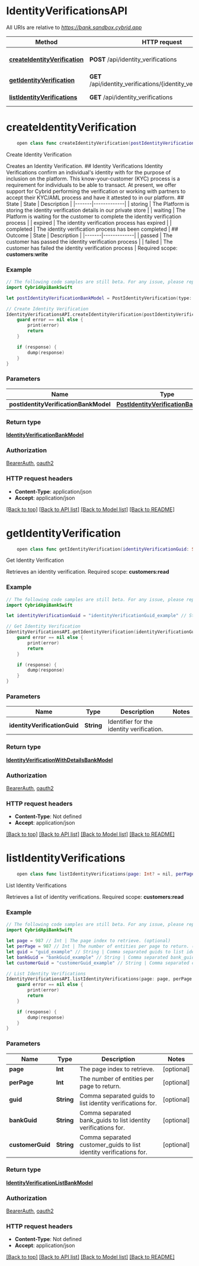 # IdentityVerificationsAPI

All URIs are relative to *https://bank.sandbox.cybrid.app*

Method | HTTP request | Description
------------- | ------------- | -------------
[**createIdentityVerification**](IdentityVerificationsAPI.md#createidentityverification) | **POST** /api/identity_verifications | Create Identity Verification
[**getIdentityVerification**](IdentityVerificationsAPI.md#getidentityverification) | **GET** /api/identity_verifications/{identity_verification_guid} | Get Identity Verification
[**listIdentityVerifications**](IdentityVerificationsAPI.md#listidentityverifications) | **GET** /api/identity_verifications | List Identity Verifications


# **createIdentityVerification**
```swift
    open class func createIdentityVerification(postIdentityVerificationBankModel: PostIdentityVerificationBankModel, completion: @escaping (_ data: IdentityVerificationBankModel?, _ error: Error?) -> Void)
```

Create Identity Verification

Creates an Identity Verification.  ## Identity Verifications  Identity Verifications confirm an individual's identity with for the purpose of inclusion on the platform. This know-your-customer (KYC) process is a requirement for individuals to be able to transact. At present, we offer support for Cybrid performing the verification or working with partners to accept their KYC/AML process and have it attested to in our platform.  ## State  | State | Description | |-------|-------------| | storing | The Platform is storing the identity verification details in our private store | | waiting | The Platform is waiting for the customer to complete the identity verification process | | expired | The identity verification process has expired | | completed | The identity verification process has been completed |  ## Outcome  | State | Description | |-------|-------------| | passed | The customer has passed the identity verification process | | failed | The customer has failed the identity verification process |    Required scope: **customers:write**

### Example
```swift
// The following code samples are still beta. For any issue, please report via http://github.com/OpenAPITools/openapi-generator/issues/new
import CybridApiBankSwift

let postIdentityVerificationBankModel = PostIdentityVerification(type: "type_example", method: "method_example", customerGuid: "customerGuid_example", countryCode: "countryCode_example", name: PostIdentityVerification_name(first: "first_example", middle: "middle_example", last: "last_example"), address: PostIdentityVerification_address(street: "street_example", street2: "street2_example", city: "city_example", subdivision: "subdivision_example", postalCode: "postalCode_example", countryCode: "countryCode_example"), dateOfBirth: Date(), identificationNumbers: [PostIdentificationNumber(type: "type_example", issuingCountryCode: "issuingCountryCode_example", identificationNumber: "identificationNumber_example")], expectedBehaviours: ["expectedBehaviours_example"]) // PostIdentityVerificationBankModel | 

// Create Identity Verification
IdentityVerificationsAPI.createIdentityVerification(postIdentityVerificationBankModel: postIdentityVerificationBankModel) { (response, error) in
    guard error == nil else {
        print(error)
        return
    }

    if (response) {
        dump(response)
    }
}
```

### Parameters

Name | Type | Description  | Notes
------------- | ------------- | ------------- | -------------
 **postIdentityVerificationBankModel** | [**PostIdentityVerificationBankModel**](PostIdentityVerificationBankModel.md) |  | 

### Return type

[**IdentityVerificationBankModel**](IdentityVerificationBankModel.md)

### Authorization

[BearerAuth](../README.md#BearerAuth), [oauth2](../README.md#oauth2)

### HTTP request headers

 - **Content-Type**: application/json
 - **Accept**: application/json

[[Back to top]](#) [[Back to API list]](../README.md#documentation-for-api-endpoints) [[Back to Model list]](../README.md#documentation-for-models) [[Back to README]](../README.md)

# **getIdentityVerification**
```swift
    open class func getIdentityVerification(identityVerificationGuid: String, completion: @escaping (_ data: IdentityVerificationWithDetailsBankModel?, _ error: Error?) -> Void)
```

Get Identity Verification

Retrieves an identity verification.  Required scope: **customers:read**

### Example
```swift
// The following code samples are still beta. For any issue, please report via http://github.com/OpenAPITools/openapi-generator/issues/new
import CybridApiBankSwift

let identityVerificationGuid = "identityVerificationGuid_example" // String | Identifier for the identity verification.

// Get Identity Verification
IdentityVerificationsAPI.getIdentityVerification(identityVerificationGuid: identityVerificationGuid) { (response, error) in
    guard error == nil else {
        print(error)
        return
    }

    if (response) {
        dump(response)
    }
}
```

### Parameters

Name | Type | Description  | Notes
------------- | ------------- | ------------- | -------------
 **identityVerificationGuid** | **String** | Identifier for the identity verification. | 

### Return type

[**IdentityVerificationWithDetailsBankModel**](IdentityVerificationWithDetailsBankModel.md)

### Authorization

[BearerAuth](../README.md#BearerAuth), [oauth2](../README.md#oauth2)

### HTTP request headers

 - **Content-Type**: Not defined
 - **Accept**: application/json

[[Back to top]](#) [[Back to API list]](../README.md#documentation-for-api-endpoints) [[Back to Model list]](../README.md#documentation-for-models) [[Back to README]](../README.md)

# **listIdentityVerifications**
```swift
    open class func listIdentityVerifications(page: Int? = nil, perPage: Int? = nil, guid: String? = nil, bankGuid: String? = nil, customerGuid: String? = nil, completion: @escaping (_ data: IdentityVerificationListBankModel?, _ error: Error?) -> Void)
```

List Identity Verifications

Retrieves a list of identity verifications.  Required scope: **customers:read**

### Example
```swift
// The following code samples are still beta. For any issue, please report via http://github.com/OpenAPITools/openapi-generator/issues/new
import CybridApiBankSwift

let page = 987 // Int | The page index to retrieve. (optional)
let perPage = 987 // Int | The number of entities per page to return. (optional)
let guid = "guid_example" // String | Comma separated guids to list identity verifications for. (optional)
let bankGuid = "bankGuid_example" // String | Comma separated bank_guids to list identity verifications for. (optional)
let customerGuid = "customerGuid_example" // String | Comma separated customer_guids to list identity verifications for. (optional)

// List Identity Verifications
IdentityVerificationsAPI.listIdentityVerifications(page: page, perPage: perPage, guid: guid, bankGuid: bankGuid, customerGuid: customerGuid) { (response, error) in
    guard error == nil else {
        print(error)
        return
    }

    if (response) {
        dump(response)
    }
}
```

### Parameters

Name | Type | Description  | Notes
------------- | ------------- | ------------- | -------------
 **page** | **Int** | The page index to retrieve. | [optional] 
 **perPage** | **Int** | The number of entities per page to return. | [optional] 
 **guid** | **String** | Comma separated guids to list identity verifications for. | [optional] 
 **bankGuid** | **String** | Comma separated bank_guids to list identity verifications for. | [optional] 
 **customerGuid** | **String** | Comma separated customer_guids to list identity verifications for. | [optional] 

### Return type

[**IdentityVerificationListBankModel**](IdentityVerificationListBankModel.md)

### Authorization

[BearerAuth](../README.md#BearerAuth), [oauth2](../README.md#oauth2)

### HTTP request headers

 - **Content-Type**: Not defined
 - **Accept**: application/json

[[Back to top]](#) [[Back to API list]](../README.md#documentation-for-api-endpoints) [[Back to Model list]](../README.md#documentation-for-models) [[Back to README]](../README.md)

